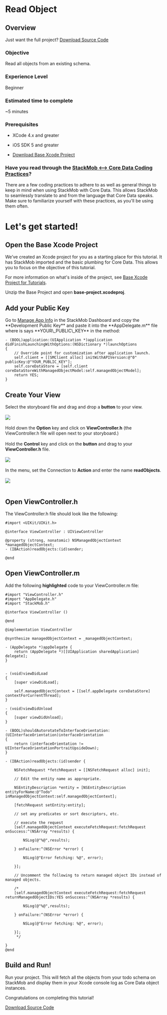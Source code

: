 Read Object
===========

## Overview

Just want the full project? <a href="https://s3.amazonaws.com/static.stackmob.com/tutorial-source-code/ios/read.zip" class="gs-button green-text"><i class="icon-download-alt icon-medium"></i> Download Source Code</a>

<h3>Objective</h3>

Read all objects from an existing schema.

<h3>Experience Level</h3>
Beginner

<h3>Estimated time to complete</h3>
~5 minutes

<h3>Prerequisites</h3>

* XCode 4.x and greater

* iOS SDK 5 and greater

* [Download Base Xcode Project](https://s3.amazonaws.com/static.stackmob.com/tutorial-source-code/ios/base-project.zip)

<h3>Have you read through the <a href="http://stackmob.github.com/stackmob-ios-sdk/#coding_practices" target="_blank">StackMob <—> Core Data Coding Practices</a>?</h3>

There are a few coding practices to adhere to as well as general things to keep in mind when using StackMob with Core Data. This allows StackMob to seamlessly translate to and from the language that Core Data speaks. Make sure to familiarize yourself with these practices, as you'll be using them often.

<h1>Let's get started!</h1>

<h2>Open the Base Xcode Project</h2>

We’ve created an Xcode project for you as a starting place for this tutorial.  It has StackMob imported and the basic plumbing for Core Data.  This allows you to focus on the objective of this tutorial.

For more information on what's inside of the project, see <a href="https://developer.stackmob.com/tutorials/ios/Base-Xcode-Project-for-Tutorials" target="_blank">Base Xcode Project for Tutorials</a>.

Unzip the Base Project and open **base-project.xcodeproj**.

<h2>Add your Public Key</h2>
Go to <a href="https://dashboard.stackmob.com/settings" target="_blank">Manage App Info</a> in the StackMob Dashboard and copy the **Development Public Key** and paste it  into the **AppDelegate.m** file where is says **YOUR\_PUBLIC\_KEY** in the method:

```obj-c,4
- (BOOL)application:(UIApplication *)application didFinishLaunchingWithOptions:(NSDictionary *)launchOptions
{
    // Override point for customization after application launch.
    self.client = [[SMClient alloc] initWithAPIVersion:@"0" publicKey:@"YOUR_PUBLIC_KEY"];
    self.coreDataStore = [self.client coreDataStoreWithManagedObjectModel:self.managedObjectModel];
    return YES;
}
```

<h2>Create Your View</h2> 

Select the storyboard file and drag and drop a **button** to your view.
<br/>
<br/>
<img src="https://s3.amazonaws.com/static.stackmob.com/images/ios/tutorials/read/read-01.png">
<br/>
<br/>
Hold down the **Option** key and click on **ViewController.h** (the ViewController.h file will open next to your storyboard.)
<br/>
<br/>
Hold the **Control** key and click on the **button** and drag to your **ViewController.h** file.  
<br/>
<img src="https://s3.amazonaws.com/static.stackmob.com/images/ios/tutorials/read/read-02.png"> 
<br/>
<br/>
In the menu, set the Connection to **Action** and enter the name **readObjects**.
<br/>
<br/>
<img src="https://s3.amazonaws.com/static.stackmob.com/images/ios/tutorials/read/read-03.png">
<br />
<br />

<h2>Open ViewController.h</h2>

The ViewController.h file should look like the following:

```obj-c
#import <UIKit/UIKit.h>

@interface ViewController : UIViewController

@property (strong, nonatomic) NSManagedObjectContext *managedObjectContext;
- (IBAction)readObjects:(id)sender;

@end
```

<h2>Open ViewController.m</h2>

Add the following **highlighted** code to your ViewController.m file:

```obj-c,37-56
#import "ViewController.h"
#import "AppDelegate.h"
#import "StackMob.h"

@interface ViewController ()

@end

@implementation ViewController

@synthesize managedObjectContext = _managedObjectContext;

- (AppDelegate *)appDelegate {
    return (AppDelegate *)[[UIApplication sharedApplication] delegate];
}


- (void)viewDidLoad
{
    [super viewDidLoad];
    
    self.managedObjectContext = [[self.appDelegate coreDataStore] contextForCurrentThread];
}

- (void)viewDidUnload
{
    [super viewDidUnload];
}

- (BOOL)shouldAutorotateToInterfaceOrientation:(UIInterfaceOrientation)interfaceOrientation
{
    return (interfaceOrientation != UIInterfaceOrientationPortraitUpsideDown);
}

- (IBAction)readObjects:(id)sender {
    
    NSFetchRequest *fetchRequest = [[NSFetchRequest alloc] init];
    
    // Edit the entity name as appropriate.
    
    NSEntityDescription *entity = [NSEntityDescription entityForName:@"Todo" inManagedObjectContext:self.managedObjectContext];
    
    [fetchRequest setEntity:entity];
    
    // set any predicates or sort descriptors, etc.
    
    // execute the request
    [self.managedObjectContext executeFetchRequest:fetchRequest onSuccess:^(NSArray *results) {
        
        NSLog(@"%@",results);
        
    } onFailure:^(NSError *error) {
        
        NSLog(@"Error fetching: %@", error);
        
    }];
    
    // Uncomment the following to return managed object IDs instead of managed objects.
    
    /*
    [self.managedObjectContext executeFetchRequest:fetchRequest returnManagedObjectIDs:YES onSuccess:^(NSArray *results) {
        
        NSLog(@"%@",results);
        
    } onFailure:^(NSError *error) {
        
        NSLog(@"Error fetching: %@", error);
        
    }];
     */
    
}
@end
```

<h2>Build and Run!</h2>

Run your project.  This will fetch all the objects from your todo schema on StackMob and display them in your Xcode console log as Core Data object instances. 

Congratulations on completing this tutorial!

<a href="https://s3.amazonaws.com/static.stackmob.com/tutorial-source-code/ios/read.zip" class="gs-button green-text"><i class="icon-download-alt icon-medium"></i> Download Source Code</a>